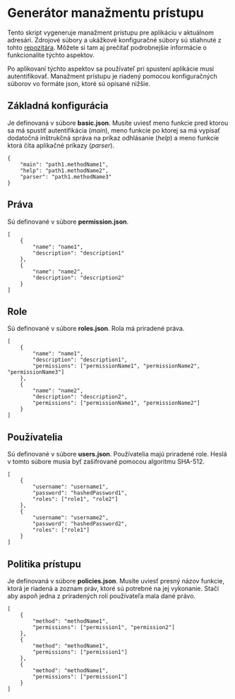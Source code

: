 # Generátor manažmentu prístupu

Tento skript vygeneruje manažment prístupu pre aplikáciu v aktuálnom adresári. Zdrojové súbory a ukážkové konfiguračné súbory sú stiahnuté z tohto [repozitára](https://github.com/MS-101/aosd-project). Môžete si tam aj prečítať podrobnejšie informácie o funkcionalite týchto aspektov.

Po aplikovaní týchto aspektov sa používateľ pri spustení aplikácie musí autentifikovať. Manažment prístupu je riadený pomocou konfiguračných súborov vo formáte json, ktoré sú opísané nižšie.

## Základná konfigurácia

Je definovaná v súbore **basic.json**. Musíte uviesť meno funkcie pred ktorou sa má spustiť autentifikácia (*main*), meno funkcie po ktorej sa má vypísať dodatočná inštrukčná správa na príkaz odhlásanie (*help*) a meno funkcie ktorá číta aplikačné príkazy (*parser*).

```
{
	"main": "path1.methodName1",
	"help": "path1.methodName2",
	"parser": "path1.methodName3"
}
```

## Práva

Sú definované v súbore **permission.json**.

```
[
	{
		"name": "name1",
		"description": "description1"
	},
	{
		"name": "name2",
		"description": "description2"
	}
]
```

## Role

Sú definované v súbore **roles.json**. Rola má priradené práva.

```
[
	{
		"name": "name1",
		"description": "description1",
		"permissions": ["permissionName1", "permissionName2", "permissionName3"]
	},
	{
		"name": "name2",
		"description": "description2",
		"permissions": ["permissionName1", "permissionName2"]
	}
]
```

## Používatelia

Sú definované v súbore **users.json**. Používatelia majú priradené role. Heslá v tomto súbore musia byť zašifrované pomocou algoritmu SHA-512.

```
[
	{
		"username": "username1",
		"password": "hashedPassword1",
		"roles": ["role1", "role2"]
	},
	{
		"username": "username2",
		"password": "hashedPassword2",
		"roles": ["role1"]
	}
]
```

## Politika prístupu

Je definovaná v súbore **policies.json**. Musíte uviesť presný názov funkcie, ktorá je riadená a zoznam práv, ktoré sú potrebné na jej vykonanie. Stačí aby aspoň jedna z priradených rolí používateľa mala dané právo.

```
[
	{
		"method": "methodName1",
		"permissions": ["permission1", "permission2"]
	},
	{
		"method": "methodName1",
		"permissions": ["permission1"]
	},
	{
		"method": "methodName1",
		"permissions": ["permission1"]
	}
]
```